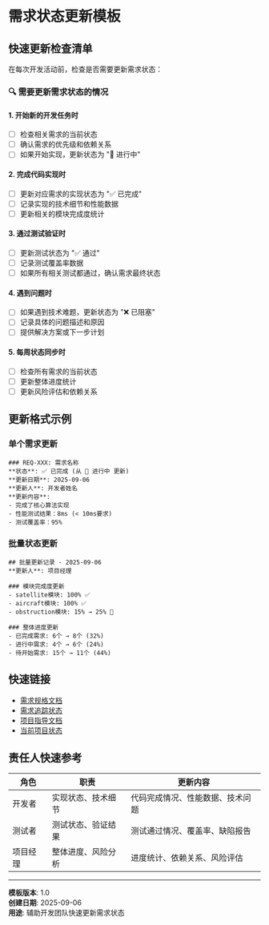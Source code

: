 # 需求状态更新模板

## 快速更新检查清单

在每次开发活动前，检查是否需要更新需求状态：

### 🔍 需要更新需求状态的情况

#### 1. 开始新的开发任务时
- [ ] 检查相关需求的当前状态
- [ ] 确认需求的优先级和依赖关系
- [ ] 如果开始实现，更新状态为 "🔄 进行中"

#### 2. 完成代码实现时
- [ ] 更新对应需求的实现状态为 "✅ 已完成"
- [ ] 记录实现的技术细节和性能数据
- [ ] 更新相关的模块完成度统计

#### 3. 通过测试验证时
- [ ] 更新测试状态为 "✅ 通过"
- [ ] 记录测试覆盖率数据
- [ ] 如果所有相关测试都通过，确认需求最终状态

#### 4. 遇到问题时
- [ ] 如果遇到技术难题，更新状态为 "❌ 已阻塞"
- [ ] 记录具体的问题描述和原因
- [ ] 提供解决方案或下一步计划

#### 5. 每周状态同步时
- [ ] 检查所有需求的当前状态
- [ ] 更新整体进度统计
- [ ] 更新风险评估和依赖关系

## 更新格式示例

### 单个需求更新
```
### REQ-XXX: 需求名称
**状态**: ✅ 已完成 (从 🔄 进行中 更新)
**更新日期**: 2025-09-06
**更新人**: 开发者姓名
**更新内容**: 
- 完成了核心算法实现
- 性能测试结果：8ms (< 10ms要求)
- 测试覆盖率：95%
```

### 批量状态更新
```
## 批量更新记录 - 2025-09-06
**更新人**: 项目经理

### 模块完成度更新
- satellite模块: 100% ✅
- aircraft模块: 100% ✅  
- obstruction模块: 15% → 25% 🔄

### 整体进度更新
- 已完成需求: 6个 → 8个 (32%)
- 进行中需求: 4个 → 6个 (24%)
- 待开始需求: 15个 → 11个 (44%)
```

## 快速链接

- [需求规格文档](specs/REQUIREMENTS.md)
- [需求追踪状态](specs/REQUIREMENTS-TRACKING.md)
- [项目指导文档](CLAUDE.md)
- [当前项目状态](工程状态.md)

## 责任人快速参考

| 角色 | 职责 | 更新内容 |
|------|------|----------|
| 开发者 | 实现状态、技术细节 | 代码完成情况、性能数据、技术问题 |
| 测试者 | 测试状态、验证结果 | 测试通过情况、覆盖率、缺陷报告 |
| 项目经理 | 整体进度、风险分析 | 进度统计、依赖关系、风险评估 |

---
**模板版本**: 1.0  
**创建日期**: 2025-09-06  
**用途**: 辅助开发团队快速更新需求状态
